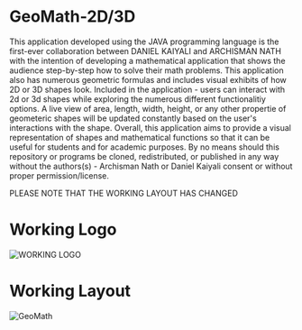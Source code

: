 # GeoMath-2D/3D

This application developed using the JAVA programming language is the first-ever collaboration between DANIEL KAIYALI  and ARCHISMAN NATH with the intention of developing a 
mathematical application that shows the audience step-by-step how to solve their math problems. This application also has numerous geometric formulas and includes visual exhibits 
of how 2D or 3D shapes look. Included in the application - users can interact with 2d or 3d shapes while exploring the numerous different functionalitiy options. A live view of 
area, length, width, height, or any other propertie of geometeric shapes will be updated constantly based on the user's interactions with the shape. Overall, this application aims
to provide a visual representation of shapes and mathematical functions so that it can be useful for students and for academic purposes. By no means should this repository or 
programs be cloned, redistributed, or published in any way without the authors(s) - Archisman Nath or Daniel Kaiyali consent or without proper permission/license.


PLEASE NOTE THAT THE WORKING LAYOUT HAS CHANGED

# Working Logo
![WORKING LOGO](https://user-images.githubusercontent.com/61641517/116800280-b06ec880-aacd-11eb-9587-06598ca9aa71.jpg)


# Working Layout
![GeoMath](https://user-images.githubusercontent.com/80181145/117224913-16659380-addf-11eb-9866-1b5373186279.jpg)
